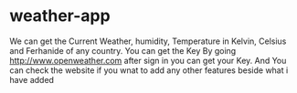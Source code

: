 # weather-app
We can get the Current Weather, humidity, Temperature in Kelvin, Celsius and Ferhanide of any country.
You can get the Key By going http://www.openweather.com after sign in you can get your Key. And You can check the website if you wnat to add any other features beside what i have added
